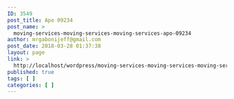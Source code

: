 ```yaml
---
ID: 3549
post_title: Apo 09234
post_name: >
  moving-services-moving-services-moving-services-apo-09234
author: mrgabonijeff@gmail.com
post_date: 2018-03-28 01:37:38
layout: page
link: >
  http://localhost/wordpress/moving-services-moving-services-moving-services-apo-09234/
published: true
tags: [ ]
categories: [ ]
---
```

